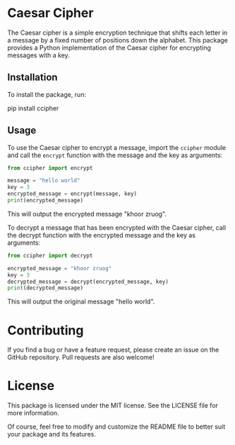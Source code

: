 # Caesar Cipher

The Caesar cipher is a simple encryption technique that shifts each letter in a message by a fixed number of positions down the alphabet. This package provides a Python implementation of the Caesar cipher for encrypting messages with a key.

## Installation

To install the package, run:

pip install ccipher

## Usage

To use the Caesar cipher to encrypt a message, import the `ccipher` module and call the `encrypt` function with the message and the key as arguments:

```python
from ccipher import encrypt

message = "hello world"
key = 3
encrypted_message = encrypt(message, key)
print(encrypted_message)
```

This will output the encrypted message "khoor zruog".

To decrypt a message that has been encrypted with the Caesar cipher, call the decrypt function with the encrypted message and the key as arguments:

```python
from ccipher import decrypt

encrypted_message = "khoor zruog"
key = 3
decrypted_message = decrypt(encrypted_message, key)
print(decrypted_message)
```

This will output the original message "hello world".

# Contributing
If you find a bug or have a feature request, please create an issue on the GitHub repository. Pull requests are also welcome!

# License
This package is licensed under the MIT license. See the LICENSE file for more information.

Of course, feel free to modify and customize the README file to better suit your package and its features.
